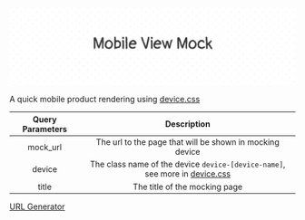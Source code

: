<p align="center">
    <img src="./assets/title.png" />
</p>

A quick mobile product rendering using [device.css](https://github.com/picturepan2/devices.css)

| Query Parameters |                                                                Description                                                                |
| :--------------: | :---------------------------------------------------------------------------------------------------------------------------------------: |
|     mock_url     |                                         The url to the page that will be shown in mocking device                                          |
|      device      | The class name of the device `device-[device-name]`, see more in [device.css](https://github.com/picturepan2/devices.css#getting-started) |
|      title       |                                                       The title of the mocking page                                                       |

[URL Generator](https://mobile-mock.now.sh/url-generator)
